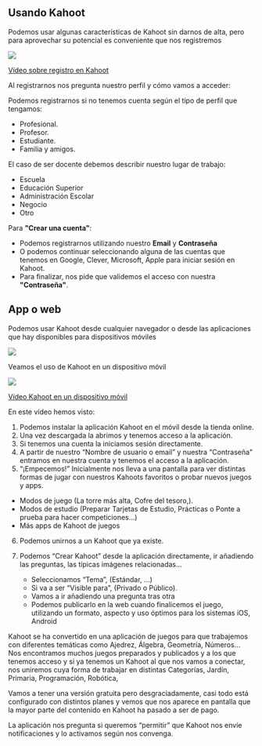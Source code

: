 ## Usando Kahoot

Podemos usar algunas características de Kahoot sin darnos de alta, pero para aprovechar su potencial es conveniente que nos registremos


[![](https://raw.githubusercontent.com/javacasm/Iniciacion-Herramientas-Digitales-Aula/main/images/portadaN-4.0.kahoot-registro.png)](https://youtu.be/HieGggvqhKg)

[Vídeo sobre registro en Kahoot](https://drive.google.com/file/d/1WCVaKldw8PsNKEvS4hqrpWouWU3DAli9/view?usp=drive_link)

Al registrarnos nos pregunta nuestro perfil y cómo vamos a acceder:

Podemos registrarnos si no tenemos cuenta según el tipo de perfil que tengamos:

* Profesional.
* Profesor.
* Estudiante.
* Familia y amigos.

El caso de ser docente debemos describir nuestro lugar de trabajo:

* Escuela
* Educación Superior
* Administración Escolar
* Negocio 
* Otro

Para **"Crear una cuenta"**:

* Podemos registrarnos utilizando nuestro **Email** y **Contraseña**
* O podemos continuar seleccionando alguna de las cuentas que tenemos en Google, Clever, Microsoft, Apple para iniciar sesión en Kahoot.
* Para finalizar, nos pide que validemos el acceso con nuestra **"Contraseña"**.

## App o web

Podemos usar Kahoot desde cualquier navegador o  desde las aplicaciones que hay disponibles para dispositivos móviles

![](https://raw.githubusercontent.com/javacasm/Iniciacion-Herramientas-Digitales-Aula/main/images/kahoot-ejemplo.png)

Veamos el uso de Kahoot en un dispositivo móvil

[![](https://raw.githubusercontent.com/javacasm/Iniciacion-Herramientas-Digitales-Aula/main/images/portadaN-4.0.1.kahoot-movil.png)](https://youtu.be/zOmvdNSccQc)

[Vídeo Kahoot en un dispositivo móvil](https://drive.google.com/file/d/1mWTbESfM8D_JQ1VM85r8lrEh95jecfEf/view?usp=sharing)


En este vídeo hemos visto:

1. Podemos instalar la aplicación Kahoot en el móvil desde la tienda online.
2. Una vez descargada la abrimos y tenemos acceso a la aplicación.
3. Si tenemos una cuenta la iniciamos sesión directamente.
4. A partir de nuestro “Nombre de usuario o email” y nuestra “Contraseña" entramos en nuestra cuenta y tenemos el acceso a la aplicación.
5. “¡Empecemos!” Inicialmente nos lleva a una pantalla para ver distintas formas de jugar con nuestros Kahoots favoritos o probar nuevos juegos y apps.

* Modos de juego (La torre más alta, Cofre del tesoro,).
* Modos de estudio (Preparar Tarjetas de Estudio, Prácticas o Ponte a prueba para hacer competiciones…)
* Más apps de Kahoot de juegos

6. Podemos unirnos a un Kahoot que ya existe. 
7. Podemos “Crear Kahoot” desde la aplicación directamente, ir añadiendo las preguntas, las típicas imágenes relacionadas…

    * Seleccionamos “Tema”, (Estándar, …)
    * Si va a ser “Visible para”, (Privado o Público).
    * Vamos a ir añadiendo una pregunta tras otra 
    * Podemos publicarlo en la web cuando finalicemos el juego, utilizando un formato, aspecto y uso óptimos para los sistemas iOS, Android

Kahoot se ha convertido en una aplicación de juegos para que trabajemos con diferentes temáticas como Ajedrez, Álgebra, Geometría, Números... 
Nos encontramos muchos juegos preparados y publicados y a los que tenemos acceso y si ya tenemos un Kahoot al que nos vamos a conectar, nos uniremos cuya forma de trabajar en distintas Categorías, Jardín, Primaria, Programación, Robótica,

Vamos a tener una versión gratuita pero desgraciadamente, casi todo está configurado con distintos planes y vemos que nos aparece en pantalla que la mayor parte del contenido en Kahoot ha pasado a ser de pago.

La aplicación nos pregunta si queremos “permitir” que Kahoot nos envíe notificaciones y lo activamos según nos convenga.
